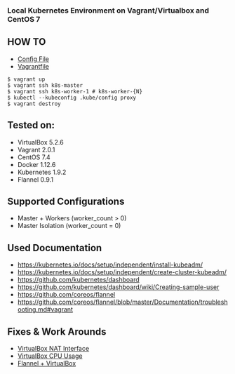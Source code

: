 ### Local Kubernetes Environment on Vagrant/Virtualbox and CentOS 7

## HOW TO
- [Config File](config.rb)
- [Vagrantfile](Vagrantfile)

```
$ vagrant up
$ vagrant ssh k8s-master
$ vagrant ssh k8s-worker-1 # k8s-worker-{N}
$ kubectl --kubeconfig .kube/config proxy
$ vagrant destroy
```

## Tested on:
- VirtualBox 5.2.6
- Vagrant 2.0.1
- CentOS 7.4
- Docker 1.12.6
- Kubernetes 1.9.2
- Flannel 0.9.1

## Supported Configurations
- Master + Workers (worker_count > 0)
- Master Isolation (worker_count = 0)

## Used Documentation
- https://kubernetes.io/docs/setup/independent/install-kubeadm/
- https://kubernetes.io/docs/setup/independent/create-cluster-kubeadm/
- https://github.com/kubernetes/dashboard
- https://github.com/kubernetes/dashboard/wiki/Creating-sample-user
- https://github.com/coreos/flannel
- https://github.com/coreos/flannel/blob/master/Documentation/troubleshooting.md#vagrant

## Fixes & Work Arounds
- [VirtualBox NAT Interface](Vagrantfile#L21)
- [VirtualBox CPU Usage](Vagrantfile#L22)
- [Flannel + VirtualBox](configs/kube-flannel.yaml#L111)